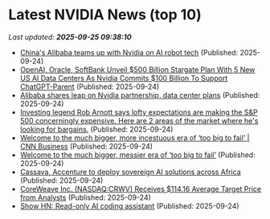 # Latest NVIDIA News (top 10)
_Last updated: **2025-09-25 09:38:10**_

- [China's Alibaba teams up with Nvidia on AI robot tech](https://techxplore.com/news/2025-09-china-alibaba-teams-nvidia-ai.html) (Published: 2025-09-24)
- [OpenAI, Oracle, SoftBank Unveil $500 Billion Stargate Plan With 5 New US AI Data Centers As Nvidia Commits $100 Billion To Support ChatGPT-Parent](https://biztoc.com/x/a13438309078d94d) (Published: 2025-09-24)
- [Alibaba shares leap on Nvidia partnership, data center plans](https://biztoc.com/x/df7575242bf9b5da) (Published: 2025-09-24)
- [Investing legend Rob Arnott says lofty expectations are making the S&P 500 concerningly expensive. Here are 2 areas of the market where he's looking for bargains.](https://www.businessinsider.com/stock-market-outlook-ai-trade-sp500-concerningly-expensive-rob-arnott-2025-9) (Published: 2025-09-24)
- [Welcome to the much bigger, more incestuous era of ‘too big to fail’ | CNN Business](https://www.cnn.com/2025/09/24/business/big-tech-nvidia-chatgpt-funding-nightcap) (Published: 2025-09-24)
- [Welcome to the much bigger, messier era of ‘too big to fail’](https://biztoc.com/x/7573cbdae14ae4b4) (Published: 2025-09-24)
- [Cassava, Accenture to deploy sovereign AI solutions across Africa](https://www.verdict.co.uk/cassava-accenture-ai-solutions-across-africa/) (Published: 2025-09-24)
- [CoreWeave Inc. (NASDAQ:CRWV) Receives $114.16 Average Target Price from Analysts](https://www.etfdailynews.com/2025/09/24/coreweave-inc-nasdaqcrwv-receives-114-16-average-target-price-from-analysts/) (Published: 2025-09-24)
- [Show HN: Read-only AI coding assistant](https://github.com/msvana/filechat) (Published: 2025-09-24)
